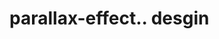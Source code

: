 # parallax-effect.. desgin                                                                                                                                                                                                                                                                                                                                                                                                                                                                                                                                                                                             
